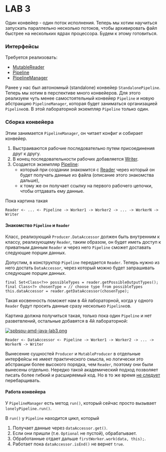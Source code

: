# LAB 3

Один конвейер - один поток исполнения. Теперь мы хотим научиться запускать параллельно несколько потоков, чтобы архивировать файл быстрее на нескольких ядрах процессора. Будем к этому готовиться.

### Интерфейсы

Требуется реализовать:
- [MutableReader](https://github.com/winter-yuki/spbstu-amd-java/blob/master/src/main/java/ru/spbstu/amd/javaed/pipeline/io/MutableReader.java)
- [Pipeline](https://github.com/winter-yuki/spbstu-amd-java/blob/master/src/main/java/ru/spbstu/amd/javaed/pipeline/Pipeline.java) 
- [PipelineManager](https://github.com/winter-yuki/spbstu-amd-java/blob/master/src/main/java/ru/spbstu/amd/javaed/pipeline/PipelineManager.java)

Ранее у нас был автономный (standalone) конвейер `StandalonePipeline`. Теперь мы хотим в перспективе много конвейеров. Для этого реализуем чуть менее самостоятельный конвейер `Pipeline` и новую абстракцию `PipelineManager`, которая будет заниматься организацией `Pipeline`ов. В этой лабораторной экземпляр `Pipeline` только один.

### Сборка конвейера

Этим занимается `PipelineManager`, он читает конфиг и собирает конвейер.

1. Выстраиваются рабочие последовательно путем присоединения друг к другу.
2. В конец последовательности рабочих добавляется 
[Writer](https://github.com/winter-yuki/spbstu-amd-java/blob/master/src/main/java/ru/spbstu/amd/javaed/pipeline/io/Writer.java).
3. Создается экземпляр 
  [Pipeline](https://github.com/winter-yuki/spbstu-amd-java/blob/master/src/main/java/ru/spbstu/amd/javaed/pipeline/Pipeline.java):
    - который при создании знакомится с 
    [Reader](https://github.com/winter-yuki/spbstu-amd-java/blob/master/src/main/java/ru/spbstu/amd/javaed/pipeline/io/Reader.java)
    через который он будет получать данные из файла (описание этого знакомства дальше),
    - к тому же он получает ссылку на первого рабочего цепочки, чтобы оттдавать ему данные.
    
Пока картина такая
```
Reader <- ... <- Pipeline -> Worker1 -> Worker2 -> ... -> WorkerN -> Writer
```

#### Знакомство `Pipeline` и `Reader`

Класс, реализующий `Producer.DataAccessor` должен быть внутренним к классу, реализующему `Reader`, таким образом, он будет иметь доступ к приватным данным `Reader` и через него `Pipeline` сможет доставать следующие порции данных.

Допустим, в конструктор `Pipeline` передается `Reader`. Теперь нужно из него достать `DataAccessor`, через который можно будет запрашивать следующие порции данных.
```
final Set<Class<?>> possibleTypes = reader.getPossibleOutputTypes();
final Class<?> chosenType = // choose type from possibleTypes
this.dataAccessor = reader.getDataAccessor(chosenType);
```

Такая косвенность поможет нам в 4й лабораторной, когда у одного `Reader` будут просить данные сразу несколько `Pipeline`ов.

Картина должна получиться такая, только пока один `Pipeline` и нет разветвлений, остальные добавятся в 4й лабораторной:

[![spbspu-amd-java-lab3.png](https://i.postimg.cc/YSt7S4ff/spbspu-amd-java-lab3.png)](https://postimg.cc/ZWs275QC)

```
Reader <- DataAccessor <- Pipeline -> Worker1 -> Worker2 -> ... -> WorkerN -> Writer
```


Вынесение сущностей `Producer` и `MutableProducer` в отдельные интерфейсы не имеет практического смысла, но логически это абстракции более высокого порядка, чем `Reader`, поэтому они были вынесены отдельно. Нередко такой академический подход позволяет писать более гибкий и расширяемый код. Но в то же время 
[не следует](https://ru.wikipedia.org/wiki/%D0%91%D1%80%D0%B8%D1%82%D0%B2%D0%B0_%D0%9E%D0%BA%D0%BA%D0%B0%D0%BC%D0%B0)
перебарщивать.
    
#### Работа конвейера

У `PipelineManager` есть метод `run()`, который сейчас просто вызывает `lonelyPipeline.run()`.

В `run()` у `Pipeline` находится цикл, который 
1. Получает данные через `dataAccessor.get()`.
2. Если они пришли (т.е. `Optional` не пустой), обрабатывает.
3. Обработанные отдает дальше ```firstWorker.work(data, this);```.
4. Работает пока ```dataAccessor.isEnd()``` не вернет `true`.
